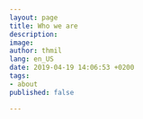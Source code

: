 ```yaml
---
layout: page
title: Who we are
description: 
image: 
author: thmil
lang: en_US
date: 2019-04-19 14:06:53 +0200
tags:
- about
published: false

---
```

